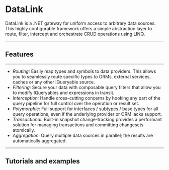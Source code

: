 # DataLink
DataLink is a .NET gateway for uniform access to arbitrary data sources. This highly configurable framework offers a simple abstraction layer to route, filter, intercept and orchestrate CRUD operations using LINQ.

<hr>

## Features
--------
 - *Routing:* Easily map types and symbols to data providers. This allows you to seamlessly route specific types to ORMs, external services, caches or any other IQueryable source.
 - *Filtering:* Secure your data with composable query filters that allow you to modify IQueryables and expressions in transit.
 - *Interception:* Handle cross-cutting concerns by hooking any part of the query pipeline for full control over the operation or result set.
 - *Polymorphic:* Full support for interfaces / subtypes / base types for all query operations, even if the underlying provider or ORM lacks support.
 - *Transactional:* Built-in snapshot change-tracking provides a performant solution for managing transactions and committing changesets atomically.
 - *Aggregation:* Query multiple data sources in parallel; the results are automatically aggregated.

<hr>

## Tutorials and examples